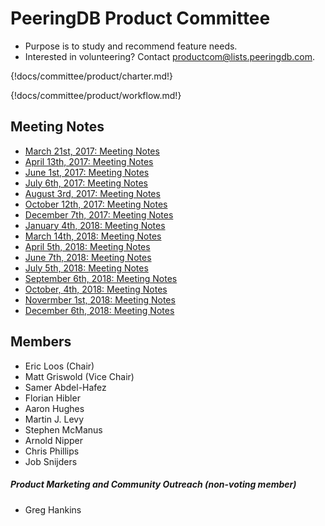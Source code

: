 
# PeeringDB Product Committee

- Purpose is to study and recommend feature needs.
- Interested in volunteering? Contact [productcom@lists.peeringdb.com](mailto:productcom@lists.peeringdb.com).

{!docs/committee/product/charter.md!}

{!docs/committee/product/workflow.md!}

## Meeting Notes

- [March 21st, 2017: Meeting Notes](notes/2017-03-21_Product_Committee_Notes.pdf)
- [April 13th, 2017: Meeting Notes](notes/2017-04-13_Product_Committee_Notes.pdf)
- [June 1st, 2017: Meeting Notes](notes/2017-06-01_Product_Committee_Notes.pdf)
- [July 6th, 2017: Meeting Notes](notes/2017-07-06_Product_Committee_Notes.pdf)
- [August 3rd, 2017: Meeting Notes](notes/2017-08-03_Product_Committee_Notes.pdf)
- [October 12th, 2017: Meeting Notes](notes/2017-10-12_Product_Committee_Notes.pdf)
- [December 7th, 2017: Meeting Notes](notes/2017-12-07_Product_Committee_Notes.pdf)
- [January 4th, 2018: Meeting Notes](notes/2018-01-04_Product_Committee_Notes.pdf)
- [March 14th, 2018: Meeting Notes](notes/2018-03-14_Product_Committee_Notes.pdf)
- [April 5th, 2018: Meeting Notes](notes/2018-04-05_Product_Committee_Notes.pdf)
- [June 7th, 2018: Meeting Notes](notes/2018-06-07_Product_Committee_Notes.pdf)
- [July 5th, 2018: Meeting Notes](notes/2018-07-05_Product_Committee_Notes.pdf)
- [September 6th, 2018: Meeting Notes](notes/2018-09-06_Product_Committee_Notes.pdf)
- [October, 4th, 2018: Meeting Notes](notes/2018-10-04_Product_Committee_Notes.pdf)
- [Novermber 1st, 2018: Meeting Notes](notes/2018-11-01_Product_Committee_Notes.pdf)
- [December 6th, 2018: Meeting Notes](notes/2018-12-06_Product_Committee_Notes.pdf)

## Members
- Eric Loos (Chair)
- Matt Griswold (Vice Chair)
- Samer Abdel-Hafez
- Florian Hibler
- Aaron Hughes
- Martin J. Levy
- Stephen McManus
- Arnold Nipper
- Chris Phillips
- Job Snijders
##### Product Marketing and Community Outreach (non-voting member)
- Greg Hankins
